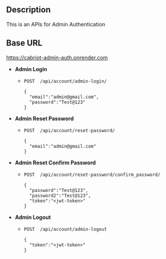 ## Description
This is an APIs for Admin Authentication

## Base URL
https://cabriot-admin-auth.onrender.com

- **Admin Login**
  - `POST  /api/account/admin-login/`
    ```
    {
      "email":"admin@gmail.com",
      "password":"Test@123"
    }
    ```

- **Admin Reset Password**
  - `POST  /api/account/reset-password/`
    ```
    {
      "email":"admin@gmail.com"
    }
    ```

- **Admin Reset Confirm Password**
  - `POST  /api/account/reset-password/confirm_password/`
    ```
    {
      "password":"Test@123",
      "password2":"Test@123",
      "token":"<jwt-token>"
    }
    ```

- **Admin Logout**
  - `POST  /api/account/admin-logout`
    ```
    {
      "token":"<jwt-token>"
    }
    ```
